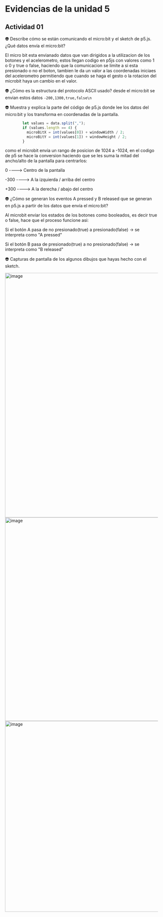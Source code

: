 
# Evidencias de la unidad 5

## Actividad 01

👽 Describe cómo se están comunicando el micro:bit y el sketch de p5.js. ¿Qué datos envía el micro:bit?

El micro bit esta envianado datos que van dirigidos a la utilizacion de los botones y el acelerometro, estos llegan codigo en p5js con valores como 1 o 0 y true o false, haciendo que la comunicacion se limite a si esta presionado o no el boton, tambien le da un valor a las coordenadas iniciaes del acelerometro permitiendo que cuando se haga el gesto o la rotacion del microbit haya un cambio en el valor.

👽 ¿Cómo es la estructura del protocolo ASCII usado?
desde el micro:bit  se envian estos datos 
```-200,1300,true,false\n``` 

👽 Muestra y explica la parte del código de p5.js donde lee los datos del micro:bit y los transforma en coordenadas de la pantalla.
```js
        let values = data.split(",");
        if (values.length == 4) {
          microBitX = int(values[0]) + windowWidth / 2;
          microBitY = int(values[1]) + windowHeight / 2;
        } 
```
como el microbit envia un rango de posicion de 1024 a -1024, en el codigo de p5 se hace la conversion haciendo que se les suma la mitad del ancho/alto de la pantalla para centrarlos:

0 ----> Centro de la pantalla

-300 ----> A la izquierda / arriba del centro

+300 ----> A la derecha / abajo del centro


👽 ¿Cómo se generan los eventos A pressed y B released que se generan en p5.js a partir de los datos que envía el micro:bit?

Al microbit enviar los estados de los botones como booleados, es decir true o false, hace que el proceso funcione asi:

Si el botón A pasa de no presionado(true) a presionado(false) → se interpreta como "A pressed"

Si el botón B pasa de presionado(true) a no presionado(false) → se interpreta como "B released"

👽 Capturas de pantalla de los algunos dibujos que hayas hecho con el sketch.

<img width="1589" height="806" alt="image" src="https://github.com/user-attachments/assets/a291f1c5-a6b3-4465-9dcd-a8e3df1c5419" />

<img width="750" height="671" alt="image" src="https://github.com/user-attachments/assets/50fc3015-65a4-451f-8f56-94864dda5b23" />

<img width="782" height="629" alt="image" src="https://github.com/user-attachments/assets/05694c28-9b23-4335-9b0d-792a2fea1118" />



